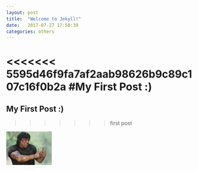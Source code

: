 ```yaml
---
layout: post
title:  "Welcome to Jekyll!"
date:   2017-07-27 17:50:39
categories: others
---
```

<<<<<<< 5595d46f9fa7af2aab98626b9c89c107c16f0b2a
#My First Post :)
=======
## My First Post :)
>>>>>>> first post

![Joinha](../assets/img/posts/joinha.jpg)